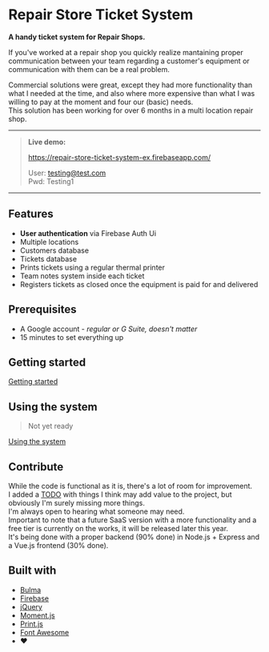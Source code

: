 # Repair Store Ticket System

**A handy ticket system for Repair Shops.**

If you've worked at a repair shop you quickly realize mantaining proper communication between your team regarding a customer's equipment or communication with them can be a real problem.

Commercial solutions were great, except they had more functionality than what I needed at the time, and also where more expensive than what I was willing to pay at the moment and four our (basic) needs.  
This solution has been working for over 6 months in a multi location repair shop.

---
>**Live demo:**  
>
>https://repair-store-ticket-system-ex.firebaseapp.com/  
>
>User: testing@test.com  
>Pwd: Testing1
---

## Features
- **User authentication** via Firebase Auth Ui
- Multiple locations
- Customers database
- Tickets database
- Prints tickets using a regular thermal printer
- Team notes system inside each ticket
- Registers tickets as closed once the equipment is paid for and delivered

## Prerequisites
- A Google account - _regular or G Suite, doesn't matter_
- 15 minutes to set everything up

## Getting started
[Getting started](./docs/GETTING_STARTED.md)

## Using the system
>Not yet ready

[Using the system](./docs/USING_THE_SYSTEM.md)

## Contribute
While the code is functional as it is, there's a lot of room for improvement.  
I added a [TODO](./docs/TODO.md) with things I think may add value to the project, but obviously I'm surely missing more things.  
I'm always open to hearing what someone may need.  
Important to note that a future SaaS version with a more functionality and a free tier is currently on the works, it will be released later this year.  
It's being done with a proper backend (90% done) in Node.js + Express and a Vue.js frontend (30% done).

## Built with
- [Bulma](https://bulma.io/)
- [Firebase](https://firebase.google.com/)
- [jQuery](https://jquery.com/)
- [Moment.js](http://momentjs.com/)
- [Print.js](http://printjs.crabbly.com/)
- [Font Awesome](https://fontawesome.com/)
- ❤️